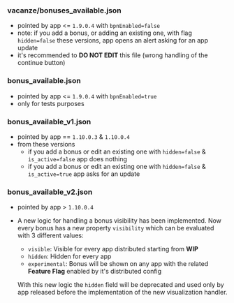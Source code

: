 ### vacanze/bonuses_available.json
- pointed by app <= `1.9.0.4` with `bpnEnabled=false`
- note: if you add a bonus, or adding an existing one, with flag `hidden=false` these versions, app opens an alert asking for an app update
- it's recommended to **DO NOT EDIT** this file (wrong handling of the continue button)

### bonus_available.json
- pointed by app <= `1.9.0.4` with `bpnEnabled=true`
- only for tests purposes

### bonus_available_v1.json
- pointed by app == `1.10.0.3` & `1.10.0.4`
- from these versions
    - if you add a bonus or edit an existing one with `hidden=false` & `is_active=false` app does nothing
    - if you add a bonus or edit an existing one with `hidden=false` & `is_active=true` app asks for an update

### bonus_available_v2.json
- pointed by app > `1.10.0.4`
- A new logic for handling a bonus visibility has been implemented. Now every bonus has a new property `visibility` which can be evaluated with 3 different values:
  - `visible`: Visible for every app distributed starting from **WIP**
  - `hidden`: Hidden for every app
  - `experimental`: Bonus will be shown on any app with the related **Feature Flag** enabled by it's distributed config

  With this new logic the `hidden` field will be deprecated and used only by app released before the implementation of the new visualization handler.